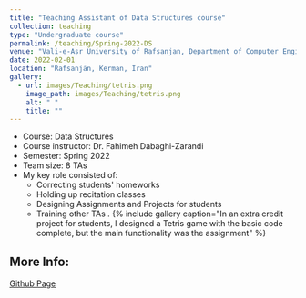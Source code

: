 ```yaml
---
title: "Teaching Assistant of Data Structures course"
collection: teaching
type: "Undergraduate course"
permalink: /teaching/Spring-2022-DS
venue: "Vali-e-Asr University of Rafsanjan, Department of Computer Engineering"
date: 2022-02-01
location: "Rafsanjān, Kerman, Iran"
gallery:
  - url: images/Teaching/tetris.png
    image_path: images/Teaching/tetris.png
    alt: " "
    title: ""
---
```

- Course: Data Structures
- Course instructor: Dr. Fahimeh Dabaghi-Zarandi
- Semester: Spring 2022
- Team size: 8 TAs
- My key role consisted of:
  - Correcting students' homeworks
  - Holding up recitation classes
  - Designing Assignments and Projects for students
  - Training other TAs .
{% include gallery caption="In an extra credit project for students, I designed a Tetris game with the basic code complete, but the main functionality was the assignment" %}  

## More Info:
[Github Page](https://github.com/VRU-CE/Data_Structures-4002)
